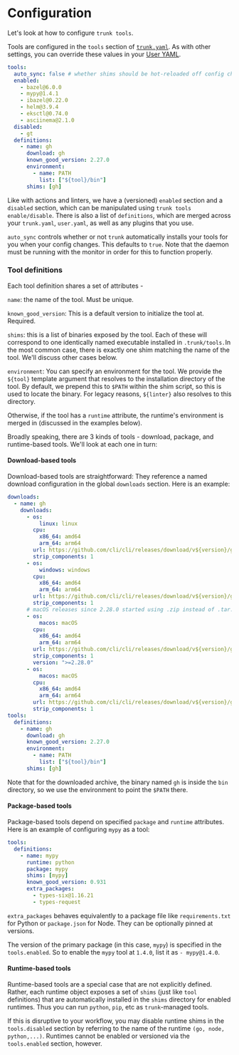 # Configuration

Let's look at how to configure `trunk tools`.

Tools are configured in the `tools` section of [`trunk.yaml`](../reference/trunk-yaml/). As with other settings, you can override these values in your [User YAML](../reference/user-yaml.md).

```yaml
tools:
  auto_sync: false # whether shims should be hot-reloaded off config changes.
  enabled:
    - bazel@6.0.0
    - mypy@1.4.1
    - ibazel@0.22.0
    - helm@3.9.4
    - eksctl@0.74.0
    - asciinema@2.1.0
  disabled:
    - gt
  definitions:
    - name: gh
      download: gh
      known_good_version: 2.27.0
      environment:
        - name: PATH
          list: ["${tool}/bin"]
      shims: [gh]
```

Like with actions and linters, we have a (versioned) `enabled` section and a `disabled` section, which can be manipulated using `trunk tools enable/disable`. There is also a list of `definitions`, which are merged across your `trunk.yaml`, `user.yaml`, as well as any plugins that you use.

`auto_sync` controls whether or not `trunk` automatically installs your tools for you when your config changes. This defaults to `true`. Note that the daemon must be running with the monitor in order for this to function properly.

### Tool definitions

Each tool definition shares a set of attributes -

`name`: the name of the tool. Must be unique.

`known_good_version`: This is a default version to initialize the tool at. Required.

`shims`: this is a list of binaries exposed by the tool. Each of these will correspond to one identically named executable installed in `.trunk/tools.`In the most common case, there is exactly one shim matching the name of the tool. We'll discuss other cases below.

`environment`: You can specify an environment for the tool. We provide the `${tool}` template argument that resolves to the installation directory of the tool. By default, we prepend this to `$PATH` within the shim script, so this is used to locate the binary. For legacy reasons, `${linter}` also resolves to this directory.

Otherwise, if the tool has a `runtime` attribute, the runtime's environment is merged in (discussed in the examples below).

Broadly speaking, there are 3 kinds of tools - download, package, and runtime-based tools. We'll look at each one in turn:

#### Download-based tools

Download-based tools are straightforward: They reference a named download configuration in the global `downloads` section. Here is an example:

```yaml
downloads:
  - name: gh
    downloads:
      - os:
          linux: linux
        cpu:
          x86_64: amd64
          arm_64: arm64
        url: https://github.com/cli/cli/releases/download/v${version}/gh_${version}_${os}_${cpu}.tar.gz
        strip_components: 1
      - os:
          windows: windows
        cpu:
          x86_64: amd64
          arm_64: arm64
        url: https://github.com/cli/cli/releases/download/v${version}/gh_${version}_${os}_${cpu}.zip
        strip_components: 1
      # macOS releases since 2.28.0 started using .zip instead of .tar.gz
      - os:
          macos: macOS
        cpu:
          x86_64: amd64
          arm_64: arm64
        url: https://github.com/cli/cli/releases/download/v${version}/gh_${version}_${os}_${cpu}.zip
        strip_components: 1
        version: ">=2.28.0"
      - os:
          macos: macOS
        cpu:
          x86_64: amd64
          arm_64: arm64
        url: https://github.com/cli/cli/releases/download/v${version}/gh_${version}_${os}_${cpu}.tar.gz
        strip_components: 1
tools:
  definitions:
    - name: gh
      download: gh
      known_good_version: 2.27.0
      environment:
        - name: PATH
          list: ["${tool}/bin"]
      shims: [gh]
```

Note that for the downloaded archive, the binary named `gh` is inside the `bin` directory, so we use the environment to point the `$PATH` there.

#### Package-based tools

Package-based tools depend on specified `package` and `runtime` attributes. Here is an example of configuring `mypy` as a tool:

```yaml
tools:
  definitions:
    - name: mypy
      runtime: python
      package: mypy
      shims: [mypy]
      known_good_version: 0.931
      extra_packages:
      	- types-six@1.16.21
        - types-request
```

`extra_packages` behaves equivalently to a package file like `requirements.txt` for Python or `package.json` for Node. They can be optionally pinned at versions.

The version of the primary package (in this case, `mypy`) is specified in the `tools.enabled`. So to enable the `mypy` tool at `1.4.0`, list it as `- mypy@1.4.0`.

#### Runtime-based tools

Runtime-based tools are a special case that are not explicitly defined. Rather, each runtime object exposes a set of `shims` (just like `tool` definitions) that are automatically installed in the `shims` directory for enabled runtimes. Thus you can run `python`, `pip`, etc as `trunk`-managed tools.

If this is disruptive to your workflow, you may disable runtime shims in the `tools.disabled` section by referring to the name of the runtime `(go, node, python,...)`. Runtimes cannot be enabled or versioned via the `tools.enabled` section, however.
